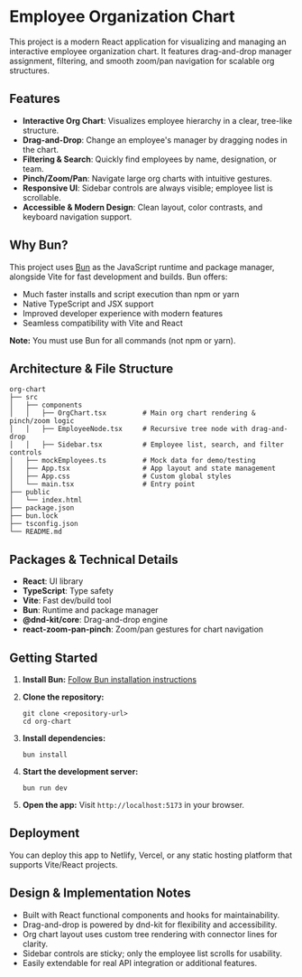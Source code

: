 # Employee Organization Chart

This project is a modern React application for visualizing and managing an interactive employee organization chart. It features drag-and-drop manager assignment, filtering, and smooth zoom/pan navigation for scalable org structures.

## Features

- **Interactive Org Chart**: Visualizes employee hierarchy in a clear, tree-like structure.
- **Drag-and-Drop**: Change an employee's manager by dragging nodes in the chart.
- **Filtering & Search**: Quickly find employees by name, designation, or team.
- **Pinch/Zoom/Pan**: Navigate large org charts with intuitive gestures.
- **Responsive UI**: Sidebar controls are always visible; employee list is scrollable.
- **Accessible & Modern Design**: Clean layout, color contrasts, and keyboard navigation support.

## Why Bun?

This project uses [Bun](https://bun.sh/) as the JavaScript runtime and package manager, alongside Vite for fast development and builds. Bun offers:

- Much faster installs and script execution than npm or yarn
- Native TypeScript and JSX support
- Improved developer experience with modern features
- Seamless compatibility with Vite and React

**Note:** You must use Bun for all commands (not npm or yarn).

## Architecture & File Structure

```
org-chart
├── src
│   ├── components
│   │   ├── OrgChart.tsx         # Main org chart rendering & pinch/zoom logic
│   │   ├── EmployeeNode.tsx     # Recursive tree node with drag-and-drop
│   │   ├── Sidebar.tsx          # Employee list, search, and filter controls
│   ├── mockEmployees.ts         # Mock data for demo/testing
│   ├── App.tsx                  # App layout and state management
│   ├── App.css                  # Custom global styles
│   └── main.tsx                 # Entry point
├── public
│   └── index.html
├── package.json
├── bun.lock
├── tsconfig.json
└── README.md
```

## Packages & Technical Details

- **React**: UI library
- **TypeScript**: Type safety
- **Vite**: Fast dev/build tool
- **Bun**: Runtime and package manager
- **@dnd-kit/core**: Drag-and-drop engine
- **react-zoom-pan-pinch**: Zoom/pan gestures for chart navigation

## Getting Started

1. **Install Bun:**
   [Follow Bun installation instructions](https://bun.sh/docs/installation)

2. **Clone the repository:**
   ```
   git clone <repository-url>
   cd org-chart
   ```
3. **Install dependencies:**
   ```
   bun install
   ```
4. **Start the development server:**
   ```
   bun run dev
   ```
5. **Open the app:**
   Visit `http://localhost:5173` in your browser.

## Deployment

You can deploy this app to Netlify, Vercel, or any static hosting platform that supports Vite/React projects.

## Design & Implementation Notes

- Built with React functional components and hooks for maintainability.
- Drag-and-drop is powered by dnd-kit for flexibility and accessibility.
- Org chart layout uses custom tree rendering with connector lines for clarity.
- Sidebar controls are sticky; only the employee list scrolls for usability.
- Easily extendable for real API integration or additional features.